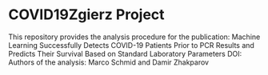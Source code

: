 # COVID19Zgierz Project 
This repository provides the analysis procedure for the publication: Machine Learning Successfully Detects COVID-19 Patients Prior to PCR Results and Predicts Their Survival Based on Standard Laboratory Parameters
DOI: 
Authors of the analysis: Marco Schmid and Damir Zhakparov 
